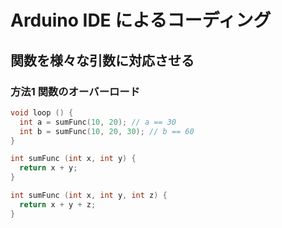 # Arduino IDE によるコーディング
## 関数を様々な引数に対応させる
### 方法1 関数のオーバーロード
```cpp
void loop () {
  int a = sumFunc(10, 20); // a == 30
  int b = sumFunc(10, 20, 30); // b == 60
}

int sumFunc (int x, int y) {
  return x + y;
}

int sumFunc (int x, int y, int z) {
  return x + y + z;
}
```
